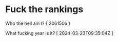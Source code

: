 # Fuck the rankings

Who the hell am I?
{ 2061506 }

What fucking year is it?
[ 2024-03-23T09:35:04Z ]
